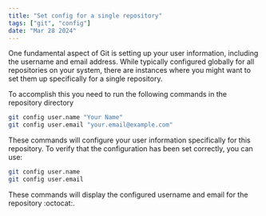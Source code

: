 ```yaml
---
title: "Set config for a single repository"
tags: ["git", "config"]
date: "Mar 28 2024"
---
```

One fundamental aspect of Git is setting up your user information, including the username and email address.
While typically configured globally for all repositories on your system, there are instances where you might want to set them up specifically for a single repository.

To accomplish this you need to run the following commands in the repository directory 

```bash
git config user.name "Your Name"
git config user.email "your.email@example.com"
```
These commands will configure your user information specifically for this repository.
To verify that the configuration has been set correctly, you can use:
```bash
git config user.name
git config user.email
```
These commands will display the configured username and email for the repository :octocat:.